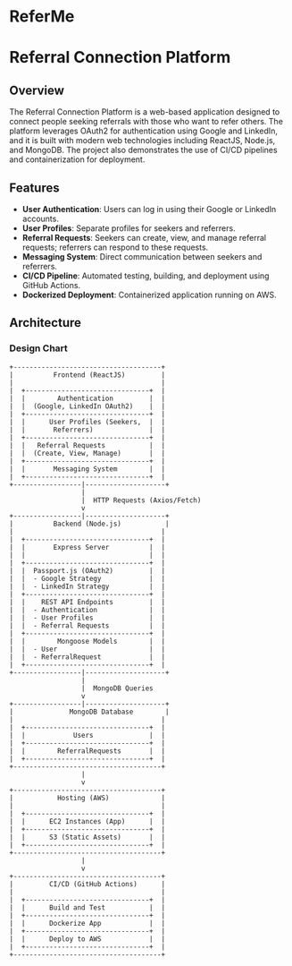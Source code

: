 # ReferMe
# Referral Connection Platform

## Overview

The Referral Connection Platform is a web-based application designed to connect people seeking referrals with those who want to refer others. The platform leverages OAuth2 for authentication using Google and LinkedIn, and it is built with modern web technologies including ReactJS, Node.js, and MongoDB. The project also demonstrates the use of CI/CD pipelines and containerization for deployment.

## Features

- **User Authentication**: Users can log in using their Google or LinkedIn accounts.
- **User Profiles**: Separate profiles for seekers and referrers.
- **Referral Requests**: Seekers can create, view, and manage referral requests; referrers can respond to these requests.
- **Messaging System**: Direct communication between seekers and referrers.
- **CI/CD Pipeline**: Automated testing, building, and deployment using GitHub Actions.
- **Dockerized Deployment**: Containerized application running on AWS.

## Architecture

### Design Chart

```plaintext
+-------------------------------------+
|          Frontend (ReactJS)         |
|                                     |
|  +-------------------------------+  |
|  |        Authentication         |  |
|  |  (Google, LinkedIn OAuth2)    |  |
|  +-------------------------------+  |
|  |      User Profiles (Seekers,  |  |
|  |       Referrers)              |  |
|  +-------------------------------+  |
|  |   Referral Requests           |  |
|  |  (Create, View, Manage)       |  |
|  +-------------------------------+  |
|  |       Messaging System        |  |
|  +-------------------------------+  |
+-----------------|--------------------+
                  |
                  |  HTTP Requests (Axios/Fetch)
                  v
+-----------------|--------------------+
|          Backend (Node.js)           |
|                                     |
|  +-------------------------------+  |
|  |       Express Server          |  |
|  |                               |  |
|  +-------------------------------+  |
|  |  Passport.js (OAuth2)         |  |
|  |  - Google Strategy            |  |
|  |  - LinkedIn Strategy          |  |
|  +-------------------------------+  |
|  |    REST API Endpoints         |  |
|  |  - Authentication             |  |
|  |  - User Profiles              |  |
|  |  - Referral Requests          |  |
|  +-------------------------------+  |
|  |        Mongoose Models        |  |
|  |  - User                       |  |
|  |  - ReferralRequest            |  |
|  +-------------------------------+  |
+-----------------|--------------------+
                  |
                  |  MongoDB Queries
                  v
+-----------------|--------------------+
|              MongoDB Database        |
|                                     |
|  +-------------------------------+  |
|  |            Users              |  |
|  +-------------------------------+  |
|  |        ReferralRequests       |  |
|  +-------------------------------+  |
+-------------------------------------+
                  |
                  v
+-------------------------------------+
|           Hosting (AWS)             |
|                                     |
|  +-------------------------------+  |
|  |      EC2 Instances (App)      |  |
|  +-------------------------------+  |
|  |      S3 (Static Assets)       |  |
|  +-------------------------------+  |
+-------------------------------------+
                  |
                  v
+-------------------------------------+
|         CI/CD (GitHub Actions)      |
|                                     |
|  +-------------------------------+  |
|  |      Build and Test           |  |
|  +-------------------------------+  |
|  |      Dockerize App            |  |
|  +-------------------------------+  |
|  |      Deploy to AWS            |  |
|  +-------------------------------+  |
+-------------------------------------+
